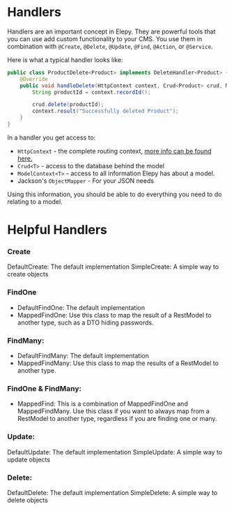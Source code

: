 
# Handlers

Handlers are an important concept in Elepy. They are powerful tools that you can use add custom functionality to your CMS.
You use them in combination with `@Create`, `@Delete`, `@Update`, `@Find`, `@Action`, or `@Service`.

Here is what a typical handler looks like:
```java
public class ProductDelete<Product> implements DeleteHandler<Product> {
    @Override
    public void handleDelete(HttpContext context, Crud<Product> crud, ModelContext<Product> modelContext, ObjectMapper objectMapper) {
        String productId = context.recordId();

        crud.delete(productId);
        context.result("Successfully deleted Product");
    }
}
```

In a handler you get access to:
- `HttpContext` - the complete routing context, [more info can be found here.](core/routes.md)
- `Crud<T>` - access to the database behind the model
- `ModelContext<T>` - access to all information Elepy has about a model.
- Jackson's `ObjectMapper` - For your JSON needs

Using this information, you should be able to do everything you need to do relating to a model.

# Helpful Handlers

### Create
DefaultCreate: The default implementation
SimpleCreate: A simple way to create objects

### FindOne
- DefaultFindOne: The default implementation
- MappedFindOne: Use this class to map the result of a RestModel to another type, such as a DTO hiding passwords.

### FindMany:
- DefaultFindMany: The default implementation
- MappedFindMany: Use this class to map the results of a RestModel to another type.

### FindOne & FindMany:
- MappedFind: This is a combination of MappedFindOne and MappedFindMany. Use this class if you want to always map from a RestModel to another type, regardless if you are finding one or many.

### Update:
DefaultUpdate: The default implementation
SimpleUpdate: A simple way to update objects

### Delete:
DefaultDelete: The default implementation
SimpleDelete: A simple way to delete objects